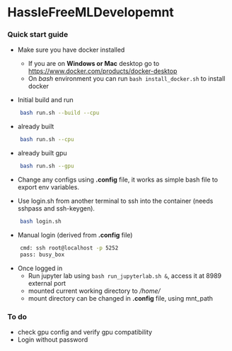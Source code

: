 # HassleFreeMLDevelopemnt

### Quick start guide
- Make sure you have docker installed
    - If you are on **Windows or Mac** desktop go to https://www.docker.com/products/docker-desktop
    - On *bash* environment you can run ```bash install_docker.sh``` to install docker

- Initial build and run
```bash
    bash run.sh --build --cpu
```
- already built
```bash
    bash run.sh --cpu
```
- already built gpu
```bash
    bash run.sh --gpu
```
- Change any configs using **.config** file, it works as simple bash file to export env variables.

- Use login.sh from another terminal to ssh into the container (needs sshpass and ssh-keygen).
```bash
    bash login.sh
```
- Manual login (derived from **.config** file)
```bash
    cmd: ssh root@localhost -p 5252
    pass: busy_box
```
- Once logged in
    - Run jupyter lab using ```bash run_jupyterlab.sh &```, access it at 8989 external port
    - mounted current working directory to */home/* 
    - mount directory can be changed in **.config** file, using mnt_path




### To do
- check gpu config and verify gpu compatibility
- Login without password